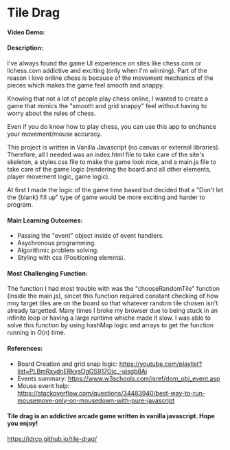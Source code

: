 # Tile Drag
#### Video Demo:
#### Description:
I've always found the game UI experience on sites like chess.com or lichess.com addictive and exciting (only when I'm winning).
Part of the reason I love online chess is because of the movement mechanics of the pieces which makes the game feel smooth and snappy.

Knowing that not a lot of people play chess online, I wanted to create a game that mimics the "smooth and grid snappy" feel without having to worry about the rules of chess.

Even if you do know how to play chess, you can use this app to enchance your movement/mouse accuracy. 

This project is written in Vanilla Javascript (no canvas or external libraries). Therefore, all I needed was an index.html file to take care of the site's skeleton, a styles.css file to make the game look nice, and a main.js file to take care of the game logic (rendering the board and all other elements, player movement logic, game logic).

At first I made the logic of the game time based but decided that a "Don't let the {blank} fill up" type of game would be more exciting and harder to program. 

#### Main Learning Outcomes:
- Passing the "event" object inside of event handlers.
- Asychronous programming.
- Algorithmic problem solving.
- Styling with css (Positioning elemnts).

#### Most Challenging Function:
The function I had most trouble with was the "chooseRandomTile" function (inside the main.js), sincet this function required constant checking of how mny target tiles are on the board so that whatever random tile chosen isn't already targetted. Many times I broke my browser due to being stuck in an infinite loop or having a large runtime whiche made it slow. I was able to solve this function by using hashMap logic and arrays to get the function running in O(n) time.

#### References:
- Board Creation and grid snap logic: https://youtube.com/playlist?list=PLBmRxydnERkysOgOS917Ojc_-uisgb8Aj
- Events summary: https://www.w3schools.com/jsref/dom_obj_event.asp
- Mouse event help: https://stackoverflow.com/questions/34483940/best-way-to-run-mousemove-only-on-mousedown-with-pure-javascript

#### Tile drag is an addictive arcade game written in vanilla javascript. Hope you enjoy!

https://jdrco.github.io/tile-drag/
